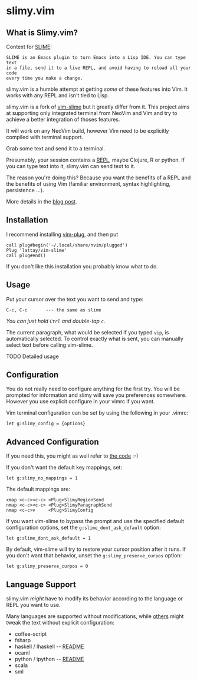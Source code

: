 # slimy.vim

## What is Slimy.vim?

Context for [SLIME](https://en.wikipedia.org/wiki/SLIME):

    SLIME is an Emacs plugin to turn Emacs into a Lisp IDE. You can type text
    in a file, send it to a live REPL, and avoid having to reload all your code
    every time you make a change.

slimy.vim is a humble attempt at getting _some_ of these features into Vim.
It works with any REPL and isn't tied to Lisp.

slimy.vim is a fork of [vim-slime](https://github.com/jpalardy/vim-slime) but it
greatly differ from it. This project aims at supporting only integrated terminal
from NeoVim and Vim and try to achieve a better integration of thoses features.

It will work on any NeoVim build, however Vim need to be explicitly compiled
with terminal support.

Grab some text and send it to a terminal.

Presumably, your session contains a [REPL](http://en.wikipedia.org/wiki/REPL), maybe Clojure, R or python. If you can type text into it, slimy.vim can send text to it.

The reason you're doing this? Because you want the benefits of a REPL and the benefits of using Vim (familiar environment, syntax highlighting, persistence ...).

More details in the [blog post](http://technotales.wordpress.com/2007/10/03/like-slime-for-vim/).


## Installation

I recommend installing [vim-plug](https://github.com/junegunn/vim-plug), and
then put

```
call plug#begin('~/.local/share/nvim/plugged')
Plug 'lattay/vim-slime'
call plug#end()
```

If you don't like this installation you probably know what to do.


## Usage

Put your cursor over the text you want to send and type:

    C-c, C-c       --- the same as slime

_You can just hold `Ctrl` and double-tap `c`._

The current paragraph, what would be selected if you typed `vip`, is automatically
selected. To control exactly what is sent, you can manually select text before calling vim-slime.

TODO Detailed usage

## Configuration

You do not really need to configure anything for the first try. You will be
prompted for information and slimy will save you preferences somewhere.
However you use explicit configure in your vimrc if you want.


Vim terminal configuration can be set by using the following in your .vimrc:

    let g:slimy_config = {options}



## Advanced Configuration

If you need this, you might as well refer to [the code](https://github.com/jpalardy/vim-slime/blob/master/plugin/slime.vim#L233-L245) :-)

If you don't want the default key mappings, set:

    let g:slimy_no_mappings = 1

The default mappings are:

    xmap <c-c><c-c> <Plug>SlimyRegionSend
    nmap <c-c><c-c> <Plug>SlimyParagraphSend
    nmap <c-c>v     <Plug>SlimyConfig

If you want vim-slime to bypass the prompt and use the specified default configuration options, set the `g:slime_dont_ask_default` option:

    let g:slime_dont_ask_default = 1

By default, vim-slime will try to restore your cursor position after it runs. If you don't want that behavior, unset the `g:slimy_preserve_curpos` option:

    let g:slimy_preserve_curpos = 0


## Language Support

slimy.vim _might_ have to modify its behavior according to the language or REPL
you want to use.

Many languages are supported without modifications, while [others](ftplugin)
might tweak the text without explicit configuration:

  * coffee-script
  * fsharp
  * haskell / lhaskell -- [README](ftplugin/haskell)
  * ocaml
  * python / ipython -- [README](ftplugin/python)
  * scala
  * sml
